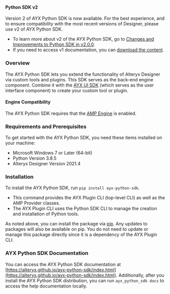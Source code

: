 
#### Python SDK v2

Version 2 of AYX Python SDK is now available. For the best experience,
and to ensure compatibility with the most recent versions of Designer,
please use v2 of AYX Python SDK.

-   To learn more about v2 of the AYX Python SDK, go to [Changes and
    Improvements to Python SDK in
    v2.0.0](https://help.alteryx.com/developer-help/changes-and-improvements-python-sdk-v2).
-   If you need to access v1 documentation, you can [download the
    content](https://help.alteryx.com/sites/default/files/2022-02/1.0_0.zip).


### Overview

The AYX Python SDK lets you extend the functionality of Alteryx Designer
via custom tools and plugins. This SDK serves as the back-end engine
component. Combine it with the [AYX UI
SDK](https://alteryx.github.io/alteryx-ui/) (which serves as the user interface component) to create your custom
tool or plugin.

#### Engine Compatibility

The AYX Python SDK requires that the [AMP
Engine](https://help.alteryx.com/20223/designer/alteryx-amp-engine) is enabled.

### Requirements and Prerequisites

To get started with the AYX Python SDK, you need these items installed
on your machine:

-   Microsoft Windows 7 or Later (64-bit)
-   Python Version 3.8.5
-   Alteryx Designer Version 2021.4

### Installation

To install the AYX Python SDK, run `pip install ayx-python-sdk`.

-   This command provides the AYX Plugin CLI (top-level CLI) as well as
    the AMP Provider classes.
-   The AYX Plugin CLI uses the Python SDK CLI to manage the creation
    and installation of Python tools.

As noted above, you can install the package via
[pip](https://pypi.org/). Any updates to
packages will also be available on pip. You do not need to update or
manage this package directly since it is a dependency of the AYX Plugin
CLI.

### AYX Python SDK Documentation

You can access the AYX Python SDK documentation at
[https://alteryx.github.io/ayx-python-sdk/index.html](https://alteryx.github.io/ayx-python-sdk/index.html).
Additionally, after you install the AYX Python SDK distribution, you can
run `ayx_python_sdk docs` to access the help documentation locally.
